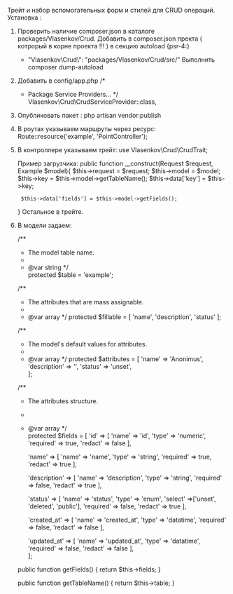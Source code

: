 Трейт и набор вспомогательных форм и стилей для CRUD операций.
Установка :

1. Проверить наличие composer.json в каталоге packages/Vlasenkov/Crud.
   Добавить в composer.json пректа ( котрорый в корне проекта !!! ) в секцию autoload {psr-4:}
   - "Vlasenkov\\Crud\\": "packages/Vlasenkov/Crud/src/"
   Выполнить composer dump-autoload
   
2. Добавить в config/app.php
    /*
     * Package Service Providers...
     */
    Vlasenkov\Crud\CrudServiceProvider::class,

3. Опубликовать пакет :
   php artisan vendor:publish

4. В роутах указываем маршруты через ресурс:
    Route::resource('example', 'PointController');
    
5. В контроллере указываем трейт:
    use Vlasenkov\Crud\CrudTrait;

    Пример загрузчика:
    public function __construct(Request $request, Example $model){
        $this->request     = $request;
        $this->model       = $model;
        $this->key         = $this->model->getTableName();
        $this->data['key'] = $this->key;
        
        $this->data['fields'] = $this->model->getFields();
    }
    Остальное в трейте.
    
6. В модели задаем:

    /**
     * The model table name.
     *
     * @var string
     */      
    protected $table = 'example'; 

    /**
     * The attributes that are mass assignable.
     *
     * @var array
     */
    protected $fillable = [
        'name', 'description', 'status'
    ];

    /**
     * The model's default values for attributes.
     *
     * @var array
     */
    protected $attributes = [
        'name' => 'Anonimus',
        'description' => '',
        'status' => 'unset',        
    ]; 
    
    /**
     * The attributes structure.
     *
     * @var array
     */    
    protected $fields = [
        'id' => 
            [ 'name' => 'id', 'type' => 'numeric', 'required' => true, 'redact' => false ],    

        'name' => 
            [ 'name' => 'name', 'type' => 'string', 'required' => true, 'redact' => true ],

        'description' => 
            [ 'name' => 'description', 'type' => 'string', 'required' => false, 'redact' => true ],

        'status' => 
            [ 'name' => 'status', 'type' => 'enum', 'select' =>['unset', 'deleted', 'public'], 'required' => false, 'redact' => true ],

        'created_at' => 
            [ 'name' => 'created_at', 'type' => 'datatime', 'required' => false, 'redact' => false ],

        'updated_at' => 
            [ 'name' => 'updated_at', 'type' => 'datatime', 'required' => false, 'redact' => false ],            
    ];

    public function getFields()
    {
        return $this->fields;
    }
    
    public function getTableName()
    {
        return $this->table;
    }    
